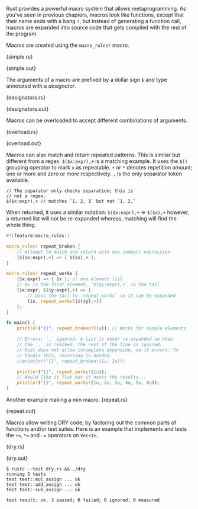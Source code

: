 Rust provides a powerful macro system that allows metaprogramming. As you've
seen in previous chapters, macros look like functions, except that their name
ends with a bang `!`, but instead of generating a function call, macros are
expanded into source code that gets compiled with the rest of the program.

Macros are created using the `macro_rules!` macro.

{simple.rs}

{simple.out}

The arguments of a macro are prefixed by a dollar sign `$` and type annotated
with a *designator*.

{designators.rs}

{designators.out}

Macros can be overloaded to accept different combinations of arguments.

{overload.rs}

{overload.out}

Macros can also match and return repeated patterns. This is similar but
different from a regex. `$($x:expr),+` is a matching example. It uses the
`$()` grouping operator to mark `x` as repeatable. `+` or `*` denotes
repetition amount; one or more and zero or more respectively. `,`
is the only separator token available.

```{rust,ignore}
// The separator only checks separation; this is
// not a regex.
$($x:expr),+ // matches `1, 2, 3` but not `1, 2,`
```

When returned, it uses a similar notation: `$($x:expr),+` => `$($x),+`
however, a returned list will not be re-expanded whereas, matching
will find the whole thing.

```rust
#![feature(macro_rules)]

macro_rules! repeat_broken {
    // Attempt to match and return with one compact expression
    ($($x:expr),+) => { $($x),+ };
}

macro_rules! repeat_works {
    ($x:expr) => { $x }; // one element list
    // $x is the first element. `$($y:expr),+` is the tail
    ($x:expr, $($y:expr),+) => {
        // pass the tail to `repeat_works` so it can be expanded
        ($x, repeat_works!($($y),+))
    };
}

fn main() {
    println!("{}", repeat_broken!(1u)); // Works for single elements

    // Errors: `,` ignored. A list is never re-expanded so when
    // the `,` is reached, the rest of the line is ignored.
    // Rust does not allow incomplete expansion, so it errors. To
    // handle this, recursion is needed.
    //println!("{}", repeat_broken!(1u, 2u));

    println!("{}", repeat_works!(1u));
    // Would like it flat but it nests the results...
    println!("{}", repeat_works!(1u, 2u, 3u, 4u, 5u, 6u));
}
```

Another example making a min macro:
{repeat.rs}

{repeat.out}

Macros allow writing DRY code, by factoring out the common parts of functions
and/or test suites. Here is an example that implements and tests the `+=`, `*=`
and `-=` operators on `Vec<T>`.

{dry.rs}

{dry.out}

```
$ rustc --test dry.rs && ./dry
running 3 tests
test test::mul_assign ... ok
test test::add_assign ... ok
test test::sub_assign ... ok

test result: ok. 3 passed; 0 failed; 0 ignored; 0 measured
```
